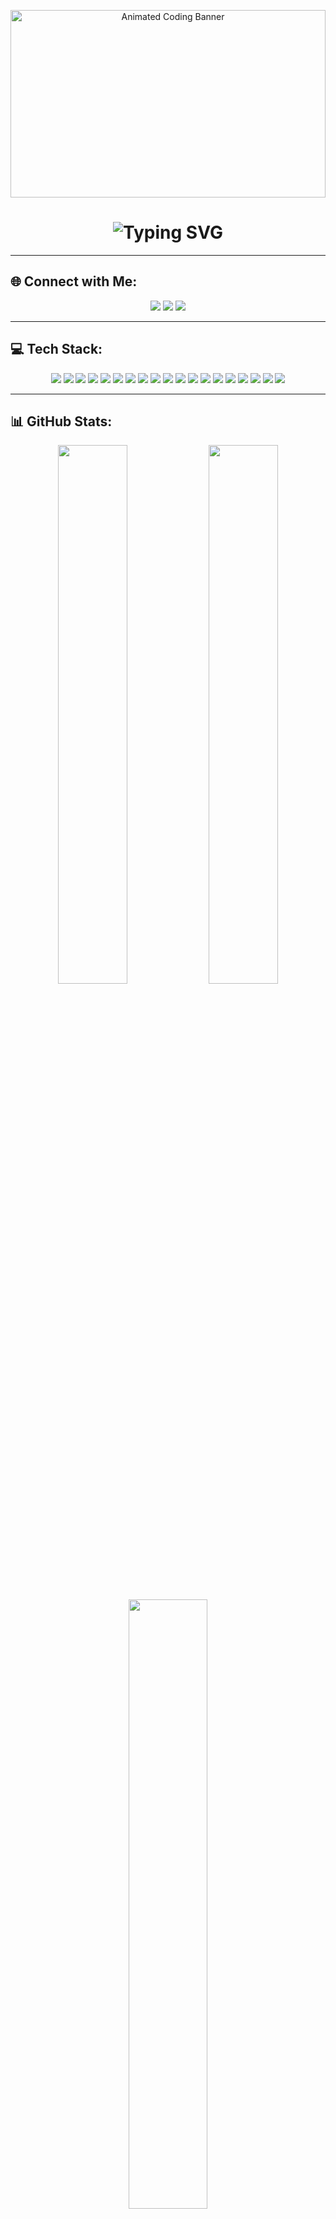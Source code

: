 <!-- 🚀 Full-width Animated Banner -->
<p align="center">
  <img src="https://raw.githubusercontent.com/mgayathri3/mgayathri3/main/assets/code-banner.gif" alt="Animated Coding Banner" style="width:100%; max-height:300px; object-fit:cover;">
</p>

<h1 align="center">
  <img src="https://readme-typing-svg.herokuapp.com?font=Fira+Code&weight=500&size=28&duration=3000&pause=1000&color=F7F7F7&center=true&vCenter=true&width=435&lines=Hi+there%2C+I'm+Gayathri+M+%F0%9F%91%8B;Aspiring+Data+Engineer;AI+Enthusiast+%F0%9F%A4%96;Data+Visualizer+%F0%9F%93%8A" alt="Typing SVG" />
</h1>

---

## 🌐 Connect with Me:
<p align="center">
  <a href="https://instagram.com/gayathri.m_"><img src="https://img.shields.io/badge/Instagram-%23E4405F.svg?style=for-the-badge&logo=Instagram&logoColor=white" /></a>
  <a href="https://linkedin.com/in/gayathrim352004"><img src="https://img.shields.io/badge/LinkedIn-%230077B5.svg?style=for-the-badge&logo=linkedin&logoColor=white" /></a>
  <a href="mailto:gayathri.m352004@gmail.com"><img src="https://img.shields.io/badge/Email-D14836?style=for-the-badge&logo=gmail&logoColor=white" /></a>
</p>

---

## 💻 Tech Stack:
<p align="center">
  <!-- Programming -->
  <img src="https://img.shields.io/badge/c-%2300599C.svg?style=for-the-badge&logo=c&logoColor=white"/>
  <img src="https://img.shields.io/badge/c++-%2300599C.svg?style=for-the-badge&logo=c%2B%2B&logoColor=white"/>
  <img src="https://img.shields.io/badge/java-%23ED8B00.svg?style=for-the-badge&logo=openjdk&logoColor=white"/>
  <img src="https://img.shields.io/badge/python-3670A0?style=for-the-badge&logo=python&logoColor=ffdd54"/>
  <img src="https://img.shields.io/badge/javascript-%23323330.svg?style=for-the-badge&logo=javascript&logoColor=%23F7DF1E"/>
  <img src="https://img.shields.io/badge/R-%23276DC3.svg?style=for-the-badge&logo=r&logoColor=white"/>

  <!-- Frameworks -->
  <img src="https://img.shields.io/badge/flask-%23000.svg?style=for-the-badge&logo=flask&logoColor=white"/>
  <img src="https://img.shields.io/badge/Streamlit-%23FE4B4B.svg?style=for-the-badge&logo=streamlit&logoColor=white"/>
  <img src="https://img.shields.io/badge/node.js-6DA55F?style=for-the-badge&logo=node.js&logoColor=white"/>

  <!-- Tools & Databases -->
  <img src="https://img.shields.io/badge/mysql-4479A1.svg?style=for-the-badge&logo=mysql&logoColor=white"/>
  <img src="https://img.shields.io/badge/MongoDB-%234ea94b.svg?style=for-the-badge&logo=mongodb&logoColor=white"/>
  <img src="https://img.shields.io/badge/Postman-FF6C37?style=for-the-badge&logo=postman&logoColor=white"/>

  <!-- Data & Viz -->
  <img src="https://img.shields.io/badge/numpy-%23013243.svg?style=for-the-badge&logo=numpy&logoColor=white"/>
  <img src="https://img.shields.io/badge/pandas-%23150458.svg?style=for-the-badge&logo=pandas&logoColor=white"/>
  <img src="https://img.shields.io/badge/Matplotlib-%23ffffff.svg?style=for-the-badge&logo=Matplotlib&logoColor=black"/>
  <img src="https://img.shields.io/badge/power_bi-F2C811?style=for-the-badge&logo=powerbi&logoColor=black"/>

  <!-- Design -->
  <img src="https://img.shields.io/badge/figma-%23F24E1E.svg?style=for-the-badge&logo=figma&logoColor=white"/>
  <img src="https://img.shields.io/badge/Canva-%2300C4CC.svg?style=for-the-badge&logo=Canva&logoColor=white"/>
  <img src="https://img.shields.io/badge/adobe-%23FF0000.svg?style=for-the-badge&logo=adobe&logoColor=white"/>
</p>

---

## 📊 GitHub Stats:
<p align="center">
  <img src="https://github-readme-stats.vercel.app/api?username=mgayathri3&theme=dark&hide_border=false&include_all_commits=true&count_private=true" width="47%"/>
  <img src="https://nirzak-streak-stats.vercel.app/?user=mgayathri3&theme=dark&hide_border=false" width="47%"/>
</p>
<p align="center">
  <img src="https://github-readme-stats.vercel.app/api/top-langs/?username=mgayathri3&theme=dark&hide_border=false&layout=compact" width="50%"/>
</p>

---

## 🏆 GitHub Trophies:
<p align="center">
  <img src="https://github-profile-trophy.vercel.app/?username=mgayathri3&theme=radical&no-frame=false&no-bg=false&margin-w=8"/>
</p>

---

## ✍️ Dev Quote:
<p align="center">
  <img src="https://quotes-github-readme.vercel.app/api?type=horizontal&theme=radical"/>
</p>

---

<!-- Proudly created with GPRM (https://gprm.itsvg.in) -->
